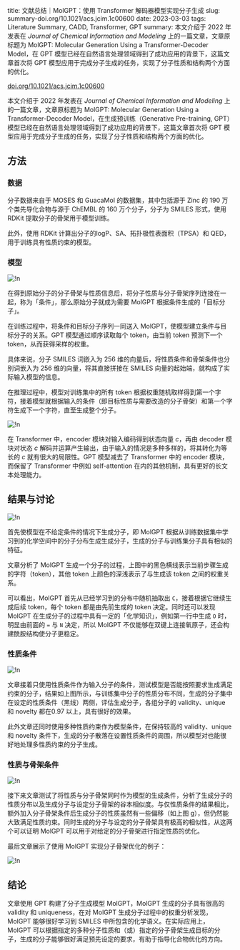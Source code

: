 title: 文献总结｜MolGPT：使用 Transformer 解码器模型实现分子生成
slug: summary-doi.org/10.1021/acs.jcim.1c00600
date: 2023-03-03
tags: Literature Summary, CADD, Transformer, GPT
summary: 本文介绍于 2022 年发表在 *Journal of Chemical Information and Modeling* 上的一篇文章，文章原标题为 MolGPT: Molecular Generation Using a Transformer-Decoder Model，在 GPT 模型已经在自然语言处理领域得到了成功应用的背景下，这篇文章首次将 GPT 模型应用于完成分子生成的任务，实现了分子性质和结构两个方面的优化。

<i class="fa fa-external-link"></i> [doi.org/10.1021/acs.jcim.1c00600](https://doi.org/10.1021/acs.jcim.1c00600)

本文介绍于 2022 年发表在 *Journal of Chemical Information and Modeling* 上的一篇文章，文章原标题为 MolGPT: Molecular Generation Using a Transformer-Decoder Model，在生成预训练（Generative Pre-training, GPT）模型已经在自然语言处理领域得到了成功应用的背景下，这篇文章首次将 GPT 模型应用于完成分子生成的任务，实现了分子性质和结构两个方面的优化。

## 方法

### 数据

分子数据来自于 MOSES 和 GuacaMol 的数据集，其中包括源于 Zinc 的 190 万个类先导化合物与源于 ChEMBL 的 160 万个分子，分子为 SMILES 形式，使用 RDKit 提取分子的骨架用于模型训练。

此外，使用 RDKit 计算出分子的logP、SA、拓扑极性表面积（TPSA）和 QED，用于训练具有性质约束的模型。

### 模型

![!n](https://storage.live.com/items/4D18B16B8E0B1EDB!8625?authkey=ALYpzW-ZQ_VBXTU)

在得到原始分子的分子骨架与性质信息后，将分子性质与分子骨架序列连接在一起，称为「条件」，那么原始分子就成为需要 MolGPT 根据条件生成的「目标分子」。

在训练过程中，将条件和目标分子序列一同送入 MolGPT，使模型建立条件与目标分子的关系。GPT 模型通过顺序读取每个 token，由当前 token 预测下一个 token，从而获得采样的权重。

具体来说，分子 SMILES 词嵌入为 256 维的向量后，将性质条件和骨架条件也分别词嵌入为 256 维的向量，将其直接拼接在 SMILES 向量的起始端，就构成了实际输入模型的信息。

在推理过程中，模型对训练集中的所有 token 根据权重随机取样得到第一个字符，接着模型就根据输入的条件（即目标性质与需要改造的分子骨架）和第一个字符生成下一个字符，直至生成整个分子。

![!n](https://storage.live.com/items/4D18B16B8E0B1EDB!8626?authkey=ALYpzW-ZQ_VBXTU)

在 Transformer 中，encoder 模块对输入编码得到状态向量 $c$，再由 decoder 模块对状态 $c$ 解码并运算产生输出，由于输入的情况是多种多样的，将其转化为等长的 $c$ 就有很大的局限性。GPT 模型减去了 Transformer 中的 encoder 模块，而保留了 Transformer 中例如 self-attention 在内的其他机制，具有更好的长文本处理能力。

## 结果与讨论

![!n](https://storage.live.com/items/4D18B16B8E0B1EDB!8632?authkey=ALYpzW-ZQ_VBXTU)

首先使模型在不给定条件的情况下生成分子，即 MolGPT 根据从训练数据集中学习到的化学空间中的分子分布生成生成分子，生成的分子与训练集分子具有相似的特征。

文章分析了 MolGPT 生成一个分子的过程，上图中的黑色横线表示当前步骤生成的字符（token），其他 token 上颜色的深浅表示了与生成该 token 之间的权重关系。

可以看出，MolGPT 首先从已经学习到的分布中随机抽取出 `C`，接着根据它继续生成后续 token，每个 token 都是由先前生成的 token 决定。同时还可以发现 MolGPT 在生成分子的过程中具有一定的「化学知识」，例如第一行中生成 `O` 时，明显由前面的 `=` 与 `N` 决定，所以 MolGPT 不仅能够在双键上连接氧原子，还会构建酰胺结构使分子更稳定。

### 性质条件

![!n](https://storage.live.com/items/4D18B16B8E0B1EDB!8627?authkey=ALYpzW-ZQ_VBXTU)

文章接着只使用性质条件作为输入分子的条件，测试模型是否能按照要求生成满足约束的分子，结果如上图所示，与训练集中分子的性质分布不同，生成的分子集中在设定的性质条件（黑线）两侧，评估生成分子，各组分子的 validity、unique 和 novelty 都在0.97 以上，具有很好的效果。

此外文章还同时使用多种性质约束作为模型条件，在保持较高的 validity、unique 和 novelty 条件下，生成的分子散落在设置性质条件的周围，所以模型对也能很好地处理多性质约束的分子生成。

### 性质与骨架条件

![!n](https://storage.live.com/items/4D18B16B8E0B1EDB!8628?authkey=ALYpzW-ZQ_VBXTU)

接下来文章测试了将性质与分子骨架同时作为模型的生成条件，分析了生成分子的性质分布以及生成分子与设定分子骨架的谷本相似度。与仅性质条件的结果相比，额外加入分子骨架条件后生成分子的性质虽然有一些偏移（如上图 g），但仍然能大致满足性质约束。同时生成的分子与设定的分子骨架具有极高的相似性，从这两个可以证明 MolGPT 可以用于对给定的分子骨架进行指定性质的优化。

最后文章展示了使用 MolGPT 实现分子骨架优化的例子：

![!n](https://storage.live.com/items/4D18B16B8E0B1EDB!8631?authkey=ALYpzW-ZQ_VBXTU)

## 结论

文章使用 GPT 构建了分子生成模型 MolGPT，MolGPT 生成的分子具有很高的 validity 和 uniqueness，在对 MolGPT 生成分子过程中的权重分析发现，MolGPT 能够很好学习到 SMILES 中所包含的化学语义。在实际应用上，MolGPT 可以根据指定的多种分子性质和（或）指定的分子骨架生成目标的分子，生成的分子能够很好满足预先设定的要求，有助于指导化合物优化的方向。